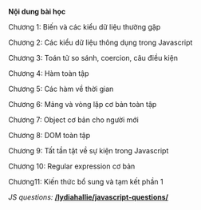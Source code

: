 **Nội dung bài học**

Chương 1: Biến và các kiểu dữ liệu thường gặp

Chương 2: Các kiểu dữ liệu thông dụng trong Javascript

Chương 3: Toán tử so sánh, coercion, câu điều kiện

Chương 4: Hàm toàn tập

Chương 5: Các hàm về thời gian

Chương 6: Mảng và vòng lặp cơ bản toàn tập

Chương 7: Object cơ bản cho người mới

Chương 8: DOM toàn tập

Chương 9: Tất tần tật về sự kiện trong Javascript

Chương 10: Regular expression cơ bản

Chương11: Kiến thức bổ sung và tạm kết phần 1

*JS questions:* **[/lydiahallie/javascript-questions/](https://github.com/lydiahallie/javascript-questions/blob/master/vi-VI/README-vi.md)**